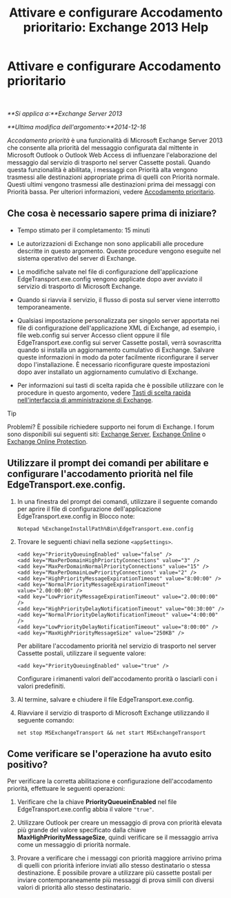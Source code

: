 ﻿---
title: 'Attivare e configurare Accodamento prioritario: Exchange 2013 Help'
TOCTitle: Attivare e configurare Accodamento prioritario
ms:assetid: 1975d85d-2f1d-4852-8d19-e74ba4ba3853
ms:mtpsurl: https://technet.microsoft.com/it-it/library/JJ891104(v=EXCHG.150)
ms:contentKeyID: 51407344
ms.date: 05/22/2018
mtps_version: v=EXCHG.150
ms.translationtype: MT
---

# Attivare e configurare Accodamento prioritario

 

_**Si applica a:**Exchange Server 2013_

_**Ultima modifica dell'argomento:**2014-12-16_

*Accodamento priorità* è una funzionalità di Microsoft Exchange Server 2013 che consente alla priorità del messaggio configurata dal mittente in Microsoft Outlook o Outlook Web Access di influenzare l'elaborazione del messaggio dal servizio di trasporto nel server Cassette postali. Quando questa funzionalità è abilitata, i messaggi con Priorità alta vengono trasmessi alle destinazioni appropriate prima di quelli con Priorità normale. Questi ultimi vengono trasmessi alle destinazioni prima dei messaggi con Priorità bassa. Per ulteriori informazioni, vedere [Accodamento prioritario](priority-queuing-exchange-2013-help.md).

## Che cosa è necessario sapere prima di iniziare?

  - Tempo stimato per il completamento: 15 minuti

  - Le autorizzazioni di Exchange non sono applicabili alle procedure descritte in questo argomento. Queste procedure vengono eseguite nel sistema operativo del server di Exchange.

  - Le modifiche salvate nel file di configurazione dell'applicazione EdgeTransport.exe.config vengono applicate dopo aver avviato il servizio di trasporto di Microsoft Exchange.

  - Quando si riavvia il servizio, il flusso di posta sul server viene interrotto temporaneamente.

  - Qualsiasi impostazione personalizzata per singolo server apportata nei file di configurazione dell'applicazione XML di Exchange, ad esempio, i file web.config sui server Accesso client oppure il file EdgeTransport.exe.config sui server Cassette postali, verrà sovrascritta quando si installa un aggiornamento cumulativo di Exchange. Salvare queste informazioni in modo da poter facilmente riconfigurare il server dopo l'installazione. È necessario riconfigurare queste impostazioni dopo aver installato un aggiornamento cumulativo di Exchange.

  - Per informazioni sui tasti di scelta rapida che è possibile utilizzare con le procedure in questo argomento, vedere [Tasti di scelta rapida nell'interfaccia di amministrazione di Exchange](keyboard-shortcuts-in-the-exchange-admin-center-exchange-online-protection-help.md).


> [!TIP]
> Problemi? È possibile richiedere supporto nei forum di Exchange. I forum sono disponibili sui seguenti siti: <A href="https://go.microsoft.com/fwlink/p/?linkid=60612">Exchange Server</A>, <A href="https://go.microsoft.com/fwlink/p/?linkid=267542">Exchange Online</A> o <A href="https://go.microsoft.com/fwlink/p/?linkid=285351">Exchange Online Protection</A>.



## Utilizzare il prompt dei comandi per abilitare e configurare l'accodamento priorità nel file EdgeTransport.exe.config.

1.  In una finestra del prompt dei comandi, utilizzare il seguente comando per aprire il file di configurazione dell'applicazione EdgeTransport.exe.config in Blocco note:
    
        Notepad %ExchangeInstallPath%Bin\EdgeTransport.exe.config

2.  Trovare le seguenti chiavi nella sezione `<appSettings>`.
    
        <add key="PriorityQueuingEnabled" value="false" />
        <add key="MaxPerDomainHighPriorityConnections" value="3" />
        <add key="MaxPerDomainNormalPriorityConnections" value="15" />
        <add key="MaxPerDomainLowPriorityConnections" value="2" />
        <add key="HighPriorityMessageExpirationTimeout" value="8:00:00" />
        <add key="NormalPriorityMessageExpirationTimeout" value="2.00:00:00" />
        <add key="LowPriorityMessageExpirationTimeout" value="2.00:00:00" />
        <add key="HighPriorityDelayNotificationTimeout" value="00:30:00" />
        <add key="NormalPriorityDelayNotificationTimeout" value="4:00:00" />
        <add key="LowPriorityDelayNotificationTimeout" value="8:00:00" />
        <add key="MaxHighPriorityMessageSize" value="250KB" />
    
    Per abilitare l'accodamento priorità nel servizio di trasporto nel server Cassette postali, utilizzare il seguente valore:
    
        <add key="PriorityQueuingEnabled" value="true" />
    
    Configurare i rimanenti valori dell'accodamento prorità o lasciarli con i valori predefiniti.

3.  Al termine, salvare e chiudere il file EdgeTransport.exe.config.

4.  Riavviare il servizio di trasporto di Microsoft Exchange utilizzando il seguente comando:
    
        net stop MSExchangeTransport && net start MSExchangeTransport

## Come verificare se l'operazione ha avuto esito positivo?

Per verificare la corretta abilitazione e configurazione dell'accodamento priorità, effettuare le seguenti operazioni:

1.  Verificare che la chiave **PriorityQueueinEnabled** nel file EdgeTransport.exe.config abbia il valore `"true"`.

2.  Utilizzare Outlook per creare un messaggio di prova con priorità elevata più grande del valore specificato dalla chiave **MaxHighPriorityMessageSize**, quindi verificare se il messaggio arriva come un messaggio di priorità normale.

3.  Provare a verificare che i messaggi con priorità maggiore arrivino prima di quelli con priorità inferiore inviati allo stesso destinatario o stessa destinazione. È possibile provare a utilizzare più cassette postali per inviare contemporaneamente più messaggi di prova simili con diversi valori di priorità allo stesso destinatario.

